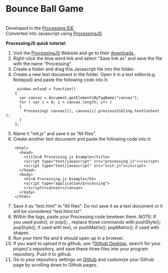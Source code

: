 # Bounce Ball Game
<br>
Developed in the <a href = "https://processing.org/"> Processing IDE </a>
<br>
Converted into Javascript using <a href = "http://processingjs.org/">ProcessingJS</a>

**ProcessingJS quick tutorial:**
1. Visit the <a href = "http://processingjs.org/">ProcessingJS</a> Website and go to their <a href ="http://processingjs.org/download/"> downloads </a>.
2. Right-click the blue word link and select "Save link as" and save the file with the name "Processing"
3. Create a folder and drag this Javascript file into the folder.
4. Create a new text document in the folder. Open it in a text editor(e.g. Notepad) and paste the following code into it:
 
```
     window.onload = function()
    {
      var canvas = document.getElementsByTagName("canvas");
      for ( var i = 0; i < canvas.length; i++ )
      {
        Processing( canvas[i], canvas[i].previousSibling.textContent );
      }
    };
```

5. Name it "init.js" and save it as "All files".
6. Create another text document and paste the following code into it:

```
    <html>
      <head>
        <title>A Processing.js Example</title>
        <script type="text/javascript" src="processing.js"></script>
        <script type="text/javascript" src="init.js"></script>
      </head>
      <body>
        <h1>A Processing.js Example</h1>
        <script type="application/processing">
        </script><canvas></canvas>
      </body>
    </html>
```

7. Save it as "test.html" in "All files". Do not save it as a text document or it will be considered "test.html.txt".
8. Within the <script> </script> tags, paste your Processing code bewteen them. NOTE: If you used push(); or pop(); , replace those commands with pushStyle(); popStyle(); if used with text, or pushMatrix(); popMatrix(); if used with shapes.
9. Run your html file and it should open up in a browser.
10. If you want to upload it to github, use ?<a href = "https://desktop.github.com/">Github Desktop</a>, search for your project's repository, and save these three files into your program repository. Push it to github.
11. Go to your repository settings on <a href ="github.com">Github</a> and customize your Github page by scrolling down to Github pages.

